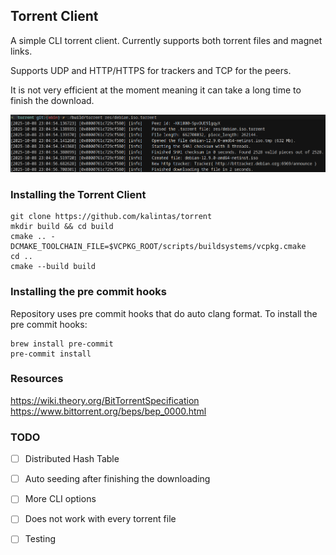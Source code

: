 ## Torrent Client 
A simple CLI torrent client. Currently supports both torrent files and magnet links. 

Supports UDP and HTTP/HTTPS for trackers and TCP for the peers.

It is not very efficient at the moment meaning it can take a long time to finish the download.

![Torrent finished screenshot](https://github.com/kalintas/torrent/blob/main/screenshots/debian-iso-finished.png?raw=true)

### Installing the Torrent Client
```
git clone https://github.com/kalintas/torrent
mkdir build && cd build
cmake .. -DCMAKE_TOOLCHAIN_FILE=$VCPKG_ROOT/scripts/buildsystems/vcpkg.cmake
cd ..
cmake --build build
```

### Installing the pre commit hooks
Repository uses pre commit hooks that do auto clang format. To install the pre commit hooks:
```
brew install pre-commit
pre-commit install
```

### Resources
https://wiki.theory.org/BitTorrentSpecification
https://www.bittorrent.org/beps/bep_0000.html

### TODO

- [ ] Distributed Hash Table
- [ ] Auto seeding after finishing the downloading
- [ ] More CLI options
- [ ] Does not work with every torrent file
- [ ] Testing

